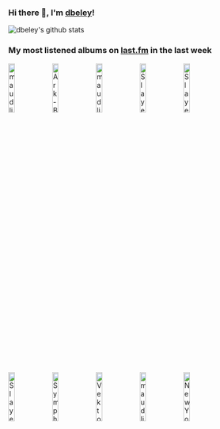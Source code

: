 ### Hi there 👋, I'm [dbeley](https://dbeley.ovh/en)!

![dbeley's github stats](https://github-readme-stats.vercel.app/api?username=dbeley)

### My most listened albums on [last.fm](https://www.last.fm/user/d_beley) in the last week

[<img src='https://lastfm.freetls.fastly.net/i/u/300x300/df6af6c82e4443aac367226216452227.jpg' width='16%' height='16%' alt='maudlin of the Well - Bath'>](https://www.last.fm/music/maudlin%2bof%2bthe%2bwell/bath)&nbsp;
[<img src='https://lastfm.freetls.fastly.net/i/u/300x300/0d92a52b147145bbbbb6c8244c1b6947.jpg' width='16%' height='16%' alt='Ark - Burn the Sun'>](https://www.last.fm/music/ark/burn%2bthe%2bsun)&nbsp;
[<img src='https://lastfm.freetls.fastly.net/i/u/300x300/9f23045f6a7d44ac8276c872203ab48c.jpg' width='16%' height='16%' alt='maudlin of the Well - Leaving Your Body Map'>](https://www.last.fm/music/maudlin%2bof%2bthe%2bwell/leaving%2byour%2bbody%2bmap)&nbsp;
[<img src='https://lastfm.freetls.fastly.net/i/u/300x300/350cf157e4860e5ef0a9abf6cccef024.jpg' width='16%' height='16%' alt='Slayer - Reign in Blood'>](https://www.last.fm/music/slayer/reign%2bin%2bblood)&nbsp;
[<img src='https://lastfm.freetls.fastly.net/i/u/300x300/ea16ee8d8dca0481359cfe828b083ef7.png' width='16%' height='16%' alt='Slayer - South of Heaven'>](https://www.last.fm/music/slayer/south%2bof%2bheaven)&nbsp;
<br>
[<img src='https://lastfm.freetls.fastly.net/i/u/300x300/81ac45ecc23c4cf6aaf033eb54f7c09d.png' width='16%' height='16%' alt='Slayer - Seasons in the Abyss'>](https://www.last.fm/music/slayer/seasons%2bin%2bthe%2babyss)&nbsp;
[<img src='https://lastfm.freetls.fastly.net/i/u/300x300/24ec316ccff54fc51889fdf8e8f29ce3.png' width='16%' height='16%' alt='Symphony X - Paradise Lost'>](https://www.last.fm/music/symphony%2bx/paradise%2blost)&nbsp;
[<img src='https://lastfm.freetls.fastly.net/i/u/300x300/852d5ba1cc4154eeecf0cfeceeeaa243.jpg' width='16%' height='16%' alt='Vektor - Black Future'>](https://www.last.fm/music/vektor/black%2bfuture)&nbsp;
[<img src='https://lastfm.freetls.fastly.net/i/u/300x300/84938908fad3148fe2a51058d8391528.png' width='16%' height='16%' alt='maudlin of the Well - Part the Second'>](https://www.last.fm/music/maudlin%2bof%2bthe%2bwell/part%2bthe%2bsecond)&nbsp;
[<img src='https://lastfm.freetls.fastly.net/i/u/300x300/f3f831f713b4d520c671a566d3c5c4f6.png' width='16%' height='16%' alt='New York Dolls - New York Dolls'>](https://www.last.fm/music/new%2byork%2bdolls/new%2byork%2bdolls)&nbsp;
<br>

